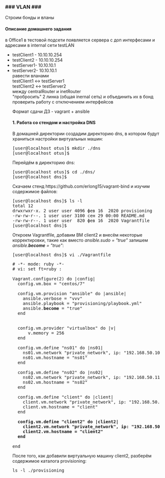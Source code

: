 <h3>### VLAN ###</h3>

<p>Строим бонды и вланы</p>

<h4>Описание домашнего задания</h4>

<p>в Office1 в тестовой подсети появляется сервера с доп интерфесами и адресами в internal сети testLAN</p>
<ul type="disc">
<li>testClient1 - 10.10.10.254</li>
<li>testClient2 - 10.10.10.254</li>
<li>testServer1- 10.10.10.1</li>
<li>testServer2- 10.10.10.1<br />
равести вланами<br />
testClient1 <-> testServer1<br />
testClient2 <-> testServer2<br />
между centralRouter и inetRouter<br />
"пробросить" 2 линка (общая inernal сеть) и объединить их в бонд<br />
проверить работу c отключением интерфейсов</p>

<p>Формат сдачи ДЗ - vagrant + ansible</p>













<h4>1. Работа со стендом и настройка DNS</h4>

<p>В домашней директории создадим директорию dns, в котором будут храниться настройки виртуальных машин:</p>

<pre>[user@localhost otus]$ mkdir ./dns
[user@localhost otus]$</pre>

<p>Перейдём в директорию dns:</p>

<pre>[user@localhost otus]$ cd ./dns/
[user@localhost dns]$</pre>

<p>Скачаем стенд https://github.com/erlong15/vagrant-bind и изучим содержимое файлов:</p>

<pre>[user@localhost dns]$ ls -l
total 12
drwxrwxr-x. 2 user user 4096 фев 16  2020 provisioning
-rw-rw-r--. 1 user user 3100 сен 29 00:00 README.md
-rw-rw-r--. 1 user user  820 фев 16  2020 Vagrantfile
[user@localhost dns]$</pre>


<p>Откроем Vagrantfile, добавим ВМ client2 и внесём некоторые корректировки, такие как вместо <i>ansible.sudo = "true"</i> запишем <i>ansible.<b>become</b> = "true"</i>:</p>

<pre>[user@localhost dns]$ vi ./Vagrantfile</pre>

<pre># -*- mode: ruby -*-
# vi: set ft=ruby :

Vagrant.configure(2) do |config|
  config.vm.box = "centos/7"

  config.vm.provision "ansible" do |ansible|
    ansible.verbose = "vvv"
    ansible.playbook = "provisioning/playbook.yml"
    ansible.<b>become</b> = "true"
  end


  config.vm.provider "virtualbox" do |v|
	  v.memory = 256
  end

  config.vm.define "ns01" do |ns01|
    ns01.vm.network "private_network", ip: "192.168.50.10", virtualbox__intnet: "dns"
    ns01.vm.hostname = "ns01"
  end

  config.vm.define "ns02" do |ns02|
    ns02.vm.network "private_network", ip: "192.168.50.11", virtualbox__intnet: "dns"
    ns02.vm.hostname = "ns02"
  end

  config.vm.define "client" do |client|
    client.vm.network "private_network", ip: "192.168.50.15", virtualbox__intnet: "dns"
    client.vm.hostname = "client"
  end

  <b>config.vm.define "client2" do |client2|
    client2.vm.network "private_network", ip: "192.168.50.16", virtualbox__intnet: "dns"
    client2.vm.hostname = "client2"
  end</b>

end</pre>

<p>После того, как добавили виртуальную машину client2, разберём содержимое каталога provisioning:</p>

<pre>ls -l ./provisioning</pre>